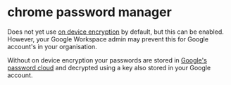 # chrome password manager

Does not yet use [on device encryption](https://support.google.com/accounts/answer/11350823?hl=en-GB) by default, but this can be enabled. However, your Google Workspace admin may prevent this for Google account's in your organisation.

Without on device encryption your passwords are stored in [Google's password cloud](https://passwords.google.com/) and decrypted using a key also stored in your Google account.
